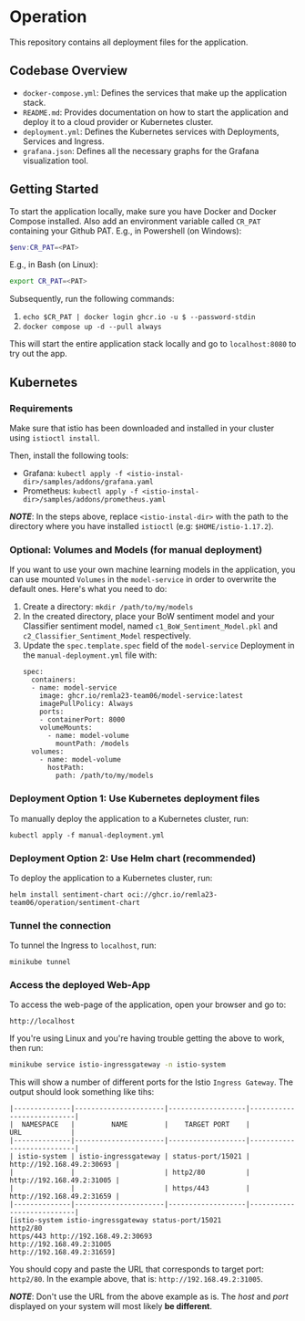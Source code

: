 # Operation
This repository contains all deployment files for the application.

## Codebase Overview
- `docker-compose.yml`: Defines the services that make up the application stack.
- `README.md`: Provides documentation on how to start the application and deploy it to a cloud provider or Kubernetes cluster.
- `deployment.yml`: Defines the Kubernetes services with Deployments, Services and Ingress.
- `grafana.json`: Defines all the necessary graphs for the Grafana visualization tool.

## Getting Started
To start the application locally, make sure you have Docker and Docker Compose installed.
Also add an environment variable called `CR_PAT` containing your Github PAT. 
E.g., in Powershell (on Windows): 
```powershell
$env:CR_PAT=<PAT>
```
E.g., in Bash (on Linux):
```bash
export CR_PAT=<PAT>
```
Subsequently, run the following commands:

1. `echo $CR_PAT | docker login ghcr.io -u $ --password-stdin`
1. `docker compose up -d --pull always`

This will start the entire application stack locally and go to `localhost:8080` to try out the app.

## Kubernetes

### Requirements

Make sure that istio has been downloaded and installed in your cluster using `istioctl install`.

Then, install the following tools:
- Grafana: `kubectl apply -f <istio-instal-dir>/samples/addons/grafana.yaml`
- Prometheus: `kubectl apply -f <istio-instal-dir>/samples/addons/prometheus.yaml`

_**NOTE**_: In the steps above, replace `<istio-instal-dir>` with the path to the directory where you have installed `istioctl` (e.g: `$HOME/istio-1.17.2`).

### Optional: Volumes and Models (for manual deployment)
If you want to use your own machine learning models in the application, you can use mounted `Volumes` in the `model-service` in order to overwrite the default ones. Here's what you need to do:
1. Create a directory: `mkdir /path/to/my/models`
2. In the created directory, place your BoW sentiment model and your Classifier sentiment model, named `c1_BoW_Sentiment_Model.pkl` and `c2_Classifier_Sentiment_Model` respectively.
3. Update the `spec.template.spec` field of the `model-service` Deployment in the `manual-deployment.yml` file with:
    ```
    spec:
      containers:
      - name: model-service
        image: ghcr.io/remla23-team06/model-service:latest
        imagePullPolicy: Always
        ports:
        - containerPort: 8000
        volumeMounts:
          - name: model-volume
            mountPath: /models
      volumes:
        - name: model-volume
          hostPath:
            path: /path/to/my/models
    ```


### Deployment Option 1: Use Kubernetes deployment files
To manually deploy the application to a Kubernetes cluster, run:
```
kubectl apply -f manual-deployment.yml
```

### Deployment Option 2: Use Helm chart (recommended)
To deploy the application to a Kubernetes cluster, run:
```
helm install sentiment-chart oci://ghcr.io/remla23-team06/operation/sentiment-chart
```

### Tunnel the connection
To tunnel the Ingress to `localhost`, run:
```
minikube tunnel
```

### Access the deployed Web-App
To access the web-page of the application, open your browser and go to: 
```
http://localhost
```

If you're using Linux and you're having trouble getting the above to work, then run:
```bash
minikube service istio-ingressgateway -n istio-system
```
This will show a number of different ports for the Istio `Ingress Gateway`. The output should look something like tihs:
```
|--------------|----------------------|-------------------|---------------------------|
|  NAMESPACE   |         NAME         |    TARGET PORT    |            URL            |
|--------------|----------------------|-------------------|---------------------------|
| istio-system | istio-ingressgateway | status-port/15021 | http://192.168.49.2:30693 |
|              |                      | http2/80          | http://192.168.49.2:31005 |
|              |                      | https/443         | http://192.168.49.2:31659 |
|--------------|----------------------|-------------------|---------------------------|
[istio-system istio-ingressgateway status-port/15021
http2/80
https/443 http://192.168.49.2:30693
http://192.168.49.2:31005
http://192.168.49.2:31659]
```

You should copy and paste the URL that corresponds to target port: `http2/80`. In the example above, that is: `http://192.168.49.2:31005`.

**_NOTE_**: Don't use the URL from the above example as is. The _host_ and _port_ displayed on your system will most likely **be different**.
